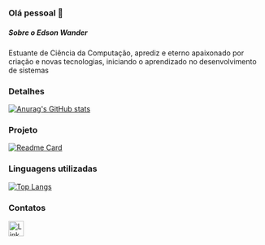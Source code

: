 ### Olá pessoal 👋

##### Sobre o Edson Wander 
Estuante de Ciência da Computação, aprediz e eterno apaixonado por criação e novas tecnologias, iniciando o aprendizado no desenvolvimento de sistemas

### Detalhes

[![Anurag's GitHub stats](https://github-readme-stats.vercel.app/api?username=EdWander&show_icons=true&theme=dark)](https://github.com/anuraghazra/github-readme-stats)

### Projeto

[![Readme Card](https://github-readme-stats.vercel.app/api/pin/?username=EdWander&repo=Tik-Tok-Project&theme=dark)](https://github.com/anuraghazra/github-readme-stats)

### Linguagens utilizadas

[![Top Langs](https://github-readme-stats.vercel.app/api/top-langs/?username=EdWander&layout=compact)](https://github.com/anuraghazra/github-readme-stats)

### Contatos

[<img src='https://img.shields.io/badge/LinkedIn-0077B5?style=for-the-badge&logo=linkedin&logoColor=white' alt='Linkedin' height='30'>](https://www.linkedin.com/in/edson-wander-3b7792a6/)




